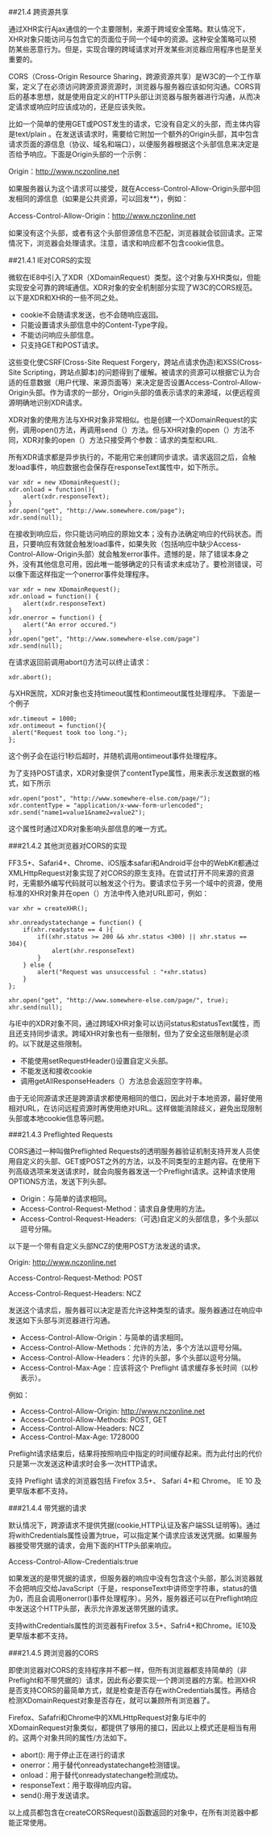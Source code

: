 ##21.4 跨资源共享

通过XHR实行Ajax通信的一个主要限制，来源于跨域安全策略。默认情况下，XHR对象只能访问与包含它的页面位于同一个域中的资源。这种安全策略可以预防某些恶意行为。但是，实现合理的跨域请求对开发某些浏览器应用程序也是至关重要的。

CORS（Cross-Origin Resource Sharing，跨源资源共享）是W3C的一个工作草案，定义了在必须访问跨源资源资源时，浏览器与服务器应该如何沟通。CORS背后的基本思想，就是使用自定义的HTTP头部让浏览器与服务器进行沟通，从而决定请求或响应时应该成功的，还是应该失败。

比如一个简单的使用GET或POST发生的请求，它没有自定义的头部，而主体内容是text/plain 。在发送该请求时，需要给它附加一个额外的Origin头部，其中包含请求页面的源信息（协议、域名和端口），以便服务器根据这个头部信息来决定是否给予响应。下面是Origin头部的一个示例：

Origin：http://www.nczonline.net

如果服务器认为这个请求可以接受，就在Access-Control-Allow-Origin头部中回发相同的源信息（如果是公共资源，可以回发**），例如：

Access-Control-Allow-Origin：http://www.nczonline.net

如果没有这个头部，或者有这个头部但源信息不匹配，浏览器就会驳回请求。正常情况下，浏览器会处理请求。注意，请求和响应都不包含cookie信息。

##21.4.1 IE对CORS的实现

微软在IE8中引入了XDR（XDomainRequest）类型。这个对象与XHR类似，但能实现安全可靠的跨域通信。XDR对象的安全机制部分实现了W3C的CORS规范。以下是XDR和XHR的一些不同之处。

- cookie不会随请求发送，也不会随响应返回。
- 只能设置请求头部信息中的Content-Type字段。
- 不能访问响应头部信息。
- 只支持GET和POST请求。

这些变化使CSRF(Cross-Site Request Forgery，跨站点请求伪造)和XSS(Cross-Site Scripting，跨站点脚本)的问题得到了缓解。被请求的资源可以根据它认为合适的任意数据（用户代理、来源页面等）来决定是否设置Access-Control-Allow-Origin头部。作为请求的一部分，Origin头部的值表示请求的来源域，以便远程资源明确地识别XDR请求。

XDR对象的使用方法与XHR对象非常相似。也是创建一个XDomainRequest的实例，调用open()方法，再调用send（）方法。但与XHR对象的open（）方法不同，XDR对象的open（）方法只接受两个参数：请求的类型和URL.

所有XDR请求都是异步执行的，不能用它来创建同步请求。请求返回之后，会触发load事件，响应数据也会保存在responseText属性中，如下所示。

    var xdr = new XDomainRequest();
    xdr.onload = function(){
    	alert(xdr.responseText);
    }
    xdr.open("get", "http://www.somewhere.com/page");
    xdr.send(null);
    
在接收到响应后，你只能访问响应的原始文本；没有办法确定响应的代码状态。而且，只要响应有效就会触发load事件，如果失败（包括响应中缺少Access-Control-Allow-Origin头部）就会触发error事件。遗憾的是，除了错误本身之外，没有其他信息可用，因此唯一能够确定的只有请求未成功了。要检测错误，可以像下面这样指定一个onerror事件处理程序。

    var xdr = new XDomainRequest();
    xdr.onload = function() {
    	alert(xdr.responseText)
    }
    xdr.onerror = function() {
    	alert("An error occured.")
    }
    xdr.open("get", "http://www.somewhere-else.com/page")
    xdr.send(null);
    
在请求返回前调用abort()方法可以终止请求：

    xdr.abort();

与XHR医院，XDR对象也支持timeout属性和ontimeout属性处理程序。
下面是一个例子

    xdr.timeout = 1000;
    xdr.ontimeout = function(){
   	 alert("Request took too long.");
    };

这个例子会在运行1秒后超时，并随机调用ontimeout事件处理程序。

为了支持POST请求，XDR对象提供了contentType属性，用来表示发送数据的格式，如下所示

    xdr.open("post", "http://www.somewhere-else.com/page/");
    xdr.contentType = "application/x-www-form-urlencoded";
    xdr.send("name1=value1&name2=value2");

这个属性时通过XDR对象影响头部信息的唯一方式。

###21.4.2 其他浏览器对CORS的实现

FF3.5+、Safari4+、Chrome、iOS版本safari和Android平台中的WebKit都通过XMLHttpRequest对象实现了对CORS的原生支持。在尝试打开不同来源的资源时，无需额外编写代码就可以触发这个行为。要请求位于另一个域中的资源，使用标准的XHR对象并在open（）方法中传入绝对URL即可，例如：

    var xhr = createXHR();
    
    xhr.onreadystatechange = function() {
    	if(xhr.readystate == 4 ){
    		if((xhr.status >= 200 && xhr.status <300) || xhr.status == 304){
    			alert(xhr.responseText)
    		}
    	} else {
    		alert("Request was unsuccessful : "+xhr.status)
    	}
    };
    
    xhr.open("get", "http://www.somewhere-else.com/page/", true);
    xhr.send(null);

与IE中的XDR对象不同，通过跨域XHR对象可以访问status和statusText属性，而且还支持同步请求。跨域XHR对象也有一些限制，但为了安全这些限制是必须的。以下就是这些限制。

- 不能使用setRequestHeader()设置自定义头部。
- 不能发送和接收cookie
- 调用getAllResponseHeaders（）方法总会返回空字符串。

由于无论同源请求还是跨源请求都使用相同的借口，因此对于本地资源，最好使用相对URL，在访问远程资源时再使用绝对URL。这样做能消除歧义，避免出现限制头部或本地cookie信息等问题。


###21.4.3 Preflighted Requests 

CORS通过一种叫做Preflighted Requests的透明服务器验证机制支持开发人员使用自定义的头部、GET或POST之外的方法，以及不同类型的主题内容。在使用下列高级选项来发送请求时，就会向服务器发送一个Preflight请求。这种请求使用OPTIONS方法，发送下列头部。
- Origin：与简单的请求相同。
- Access-Control-Request-Method：请求自身使用的方法。
- Access-Control-Request-Headers:（可选)自定义的头部信息，多个头部以逗号分隔。

以下是一个带有自定义头部NCZ的使用POST方法发送的请求。

Origin: http://www.nczonline.net

Access-Control-Request-Method: POST

Access-Control-Request-Headers: NCZ


发送这个请求后，服务器可以决定是否允许这种类型的请求。服务器通过在响应中发送如下头部与浏览器进行沟通。

- Access-Control-Allow-Origin：与简单的请求相同。
- Access-Control-Allow-Methods：允许的方法，多个方法以逗号分隔。
- Access-Control-Allow-Headers：允许的头部，多个头部以逗号分隔。
- Access-Control-Max-Age：应该将这个 Preflight 请求缓存多长时间（以秒表示）。


例如：

- Access-Control-Allow-Origin: http://www.nczonline.net
- Access-Control-Allow-Methods: POST, GET
- Access-Control-Allow-Headers: NCZ
- Access-Control-Max-Age: 1728000

Preflight请求结束后，结果将按照响应中指定的时间缓存起来。而为此付出的代价只是第一次发送这种请求时会多一次HTTP请求。

支持 Preflight 请求的浏览器包括 Firefox 3.5+、 Safari 4+和 Chrome。 IE 10 及更早版本都不支持。


###21.4.4 带凭据的请求

默认情况下，跨源请求不提供凭据(cookie,HTTP认证及客户端SSL证明等)。通过将withCredentials属性设置为true，可以指定某个请求应该发送凭据。如果服务器接受带凭据的请求，会用下面的HTTP头部来响应。

Access-Control-Allow-Credentials:true

如果发送的是带凭据的请求，但服务器的响应中没有包含这个头部，那么浏览器就不会把响应交给JavaScript（于是，responseText中讲师空字符串，status的值为0，而且会调用onerror()事件处理程序）。另外，服务器还可以在Preflight响应中发送这个HTTP头部，表示允许源发送带凭据的请求。

支持withCredentials属性的浏览器有Firefox 3.5+、Safri4+和Chrome。IE10及更早版本都不支持。

###21.4.5 跨浏览器的CORS

即使浏览器对CORS的支持程序并不都一样，但所有浏览器都支持简单的（非Preflight和不带凭据的）请求，因此有必要实现一个跨浏览器的方案。检测XHR是否支持CORS的最简单方式，就是检查是否存在withCredentials属性。再结合检测XDomainRequest对象是否存在，就可以兼顾所有浏览器了。

Firefox、Safafri和Chrome中的XMLHttpRequest对象与IE中的XDomainRequest对象类似，都提供了够用的接口，因此以上模式还是相当有用的。这两个对象共同的属性/方法如下。

- abort(): 用于停止正在进行的请求
- onerror：用于替代onreadystatechange检测错误。
- onload：用于替代onreadystatechange检测成功。
- responseText：用于取得响应内容。
- send():用于发送请求。

以上成员都包含在createCORSRequest()函数返回的对象中，在所有浏览器中都能正常使用。

